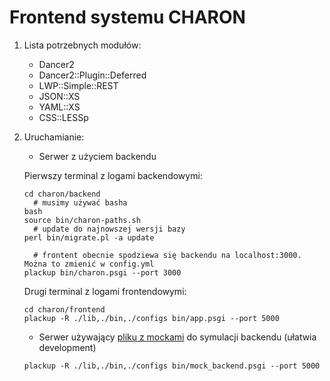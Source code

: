 Frontend systemu CHARON
=======================

1. Lista potrzebnych modułów:
   - Dancer2
   - Dancer2::Plugin::Deferred
   - LWP::Simple::REST
   - JSON::XS
   - YAML::XS
   - CSS::LESSp

2. Uruchamianie:

   - Serwer z użyciem backendu
   
   Pierwszy terminal z logami backendowymi:
   ```
   cd charon/backend
     # musimy używać basha
   bash 
   source bin/charon-paths.sh
     # update do najnowszej wersji bazy
   perl bin/migrate.pl -a update 
  
     # frontent obecnie spodziewa się backendu na localhost:3000. Można to zmienić w config.yml
   plackup bin/charon.psgi --port 3000
   ```
   Drugi terminal z logami frontendowymi:
   ```
   cd charon/frontend
   plackup -R ./lib,./bin,./configs bin/app.psgi --port 5000
   ```

   - Serwer używający [pliku z mockami](https://github.com/PZCharon/charon-frontend/blob/develop/configs/mocks.yml) do symulacji backendu (ułatwia development)
   
   ```plackup -R ./lib,./bin,./configs bin/mock_backend.psgi --port 5000```
